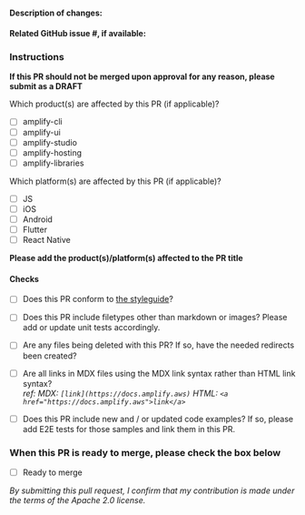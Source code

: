#### Description of changes:

#### Related GitHub issue #, if available:

### Instructions

**If this PR should not be merged upon approval for any reason, please submit as a DRAFT**

Which product(s) are affected by this PR (if applicable)?

- [ ] amplify-cli
- [ ] amplify-ui
- [ ] amplify-studio
- [ ] amplify-hosting
- [ ] amplify-libraries

Which platform(s) are affected by this PR (if applicable)?

- [ ] JS
- [ ] iOS
- [ ] Android
- [ ] Flutter
- [ ] React Native

**Please add the product(s)/platform(s) affected to the PR title**

#### Checks

- [ ] Does this PR conform to [the styleguide](https://github.com/aws-amplify/docs/blob/main/STYLEGUIDE.md)?

- [ ] Does this PR include filetypes other than markdown or images? Please add or update unit tests accordingly.

- [ ] Are any files being deleted with this PR? If so, have the needed redirects been created?

- [ ] Are all links in MDX files using the MDX link syntax rather than HTML link syntax? <br /> _ref: MDX: `[link](https://docs.amplify.aws)` HTML: `<a href="https://docs.amplify.aws">link</a>`_

- [ ] Does this PR include new and / or updated code examples? If so, please add E2E tests for those samples and link them in this PR.

### When this PR is ready to merge, please check the box below

- [ ] Ready to merge

_By submitting this pull request, I confirm that my contribution is made under the terms of the Apache 2.0 license._
